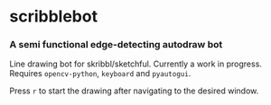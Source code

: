 # scribblebot
### A semi functional edge-detecting autodraw bot

Line drawing bot for skribbl/sketchful. Currently a work in progress.
Requires `opencv-python`, `keyboard` and `pyautogui`.

Press `r` to start the drawing after navigating to the desired window.
